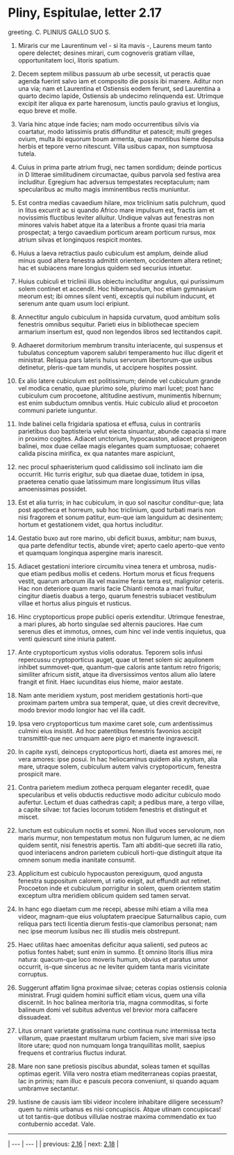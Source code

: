 # Pliny, Espitulae, letter 2.17

greeting. C. PLINIUS GALLO SUO S.



1. Miraris cur me Laurentinum vel - si ita mavis -, Laurens meum tanto opere delectet; desines mirari, cum cognoveris gratiam villae, opportunitatem loci, litoris spatium.



2. Decem septem milibus passuum ab urbe secessit, ut peractis quae agenda fuerint salvo iam et composito die possis ibi manere. Aditur non una via; nam et Laurentina et Ostiensis eodem ferunt, sed Laurentina a quarto decimo lapide, Ostiensis ab undecimo relinquenda est. Utrimque excipit iter aliqua ex parte harenosum, iunctis paulo gravius et longius, equo breve et molle.



3. Varia hinc atque inde facies; nam modo occurrentibus silvis via coartatur, modo latissimis pratis diffunditur et patescit; multi greges ovium, multa ibi equorum boum armenta, quae montibus hieme depulsa herbis et tepore verno nitescunt. Villa usibus capax, non sumptuosa tutela.



4. Cuius in prima parte atrium frugi, nec tamen sordidum; deinde porticus in D litterae similitudinem circumactae, quibus parvola sed festiva area includitur. Egregium hac adversus tempestates receptaculum; nam specularibus ac multo magis imminentibus rectis muniuntur.



5. Est contra medias cavaedium hilare, mox triclinium satis pulchrum, quod in litus excurrit ac si quando Africo mare impulsum est, fractis iam et novissimis fluctibus leviter alluitur. Undique valvas aut fenestras non minores valvis habet atque ita a lateribus a fronte quasi tria maria prospectat; a tergo cavaedium porticum aream porticum rursus, mox atrium silvas et longinquos respicit montes.



6. Huius a laeva retractius paulo cubiculum est amplum, deinde aliud minus quod altera fenestra admittit orientem, occidentem altera retinet; hac et subiacens mare longius quidem sed securius intuetur.



7. Huius cubiculi et triclinii illius obiectu includitur angulus, qui purissimum solem continet et accendit. Hoc hibernaculum, hoc etiam gymnasium meorum est; ibi omnes silent venti, exceptis qui nubilum inducunt, et serenum ante quam usum loci eripiunt.



8. Annectitur angulo cubiculum in hapsida curvatum, quod ambitum solis fenestris omnibus sequitur. Parieti eius in bibliothecae speciem armarium insertum est, quod non legendos libros sed lectitandos capit.



9. Adhaeret dormitorium membrum transitu interiacente, qui suspensus et tubulatus conceptum vaporem salubri temperamento huc illuc digerit et ministrat. Reliqua pars lateris huius servorum libertorum-que usibus detinetur, pleris-que tam mundis, ut accipere hospites possint.



10. Ex alio latere cubiculum est politissimum; deinde vel cubiculum grande vel modica cenatio, quae plurimo sole, plurimo mari lucet; post hanc cubiculum cum procoetone, altitudine aestivum, munimentis hibernum; est enim subductum omnibus ventis. Huic cubiculo aliud et procoeton communi pariete iunguntur.



11. Inde balinei cella frigidaria spatiosa et effusa, cuius in contrariis parietibus duo baptisteria velut eiecta sinuantur, abunde capacia si mare in proximo cogites. Adiacet unctorium, hypocauston, adiacet propnigeon balinei, mox duae cellae magis elegantes quam sumptuosae; cohaeret calida piscina mirifica, ex qua natantes mare aspiciunt,



12. nec procul sphaeristerium quod calidissimo soli inclinato iam die occurrit. Hic turris erigitur, sub qua diaetae duae, totidem in ipsa, praeterea cenatio quae latissimum mare longissimum litus villas amoenissimas possidet.



13. Est et alia turris; in hac cubiculum, in quo sol nascitur conditur-que; lata post apotheca et horreum, sub hoc triclinium, quod turbati maris non nisi fragorem et sonum patitur, eum-que iam languidum ac desinentem; hortum et gestationem videt, qua hortus includitur.



14. Gestatio buxo aut rore marino, ubi deficit buxus, ambitur; nam buxus, qua parte defenditur tectis, abunde viret; aperto caelo aperto-que vento et quamquam longinqua aspergine maris inarescit.



15. Adiacet gestationi interiore circumitu vinea tenera et umbrosa, nudis-que etiam pedibus mollis et cedens. Hortum morus et ficus frequens vestit, quarum arborum illa vel maxime ferax terra est, malignior ceteris. Hac non deteriore quam maris facie Chianti remota a mari fruitur, cingitur diaetis duabus a tergo, quarum fenestris subiacet vestibulum villae et hortus alius pinguis et rusticus.



16. Hinc cryptoporticus prope publici operis extenditur. Utrimque fenestrae, a mari plures, ab horto singulae sed alternis pauciores. Hae cum serenus dies et immotus, omnes, cum hinc vel inde ventis inquietus, qua venti quiescunt sine iniuria patent.



17. Ante cryptoporticum xystus violis odoratus. Teporem solis infusi repercussu cryptoporticus auget, quae ut tenet solem sic aquilonem inhibet summovet-que, quantum-que caloris ante tantum retro frigoris; similiter africum sistit, atque ita diversissimos ventos alium alio latere frangit et finit. Haec iucunditas eius hieme, maior aestate.



18. Nam ante meridiem xystum, post meridiem gestationis horti-que proximam partem umbra sua temperat, quae, ut dies crevit decrevitve, modo brevior modo longior hac vel illa cadit.



19. Ipsa vero cryptoporticus tum maxime caret sole, cum ardentissimus culmini eius insistit. Ad hoc patentibus fenestris favonios accipit transmittit-que nec umquam aere pigro et manente ingravescit.



20. In capite xysti, deinceps cryptoporticus horti, diaeta est amores mei, re vera amores: ipse posui. In hac heliocaminus quidem alia xystum, alia mare, utraque solem, cubiculum autem valvis cryptoporticum, fenestra prospicit mare.



21. Contra parietem medium zotheca perquam eleganter recedit, quae specularibus et velis obductis reductisve modo adicitur cubiculo modo aufertur. Lectum et duas cathedras capit; a pedibus mare, a tergo villae, a capite silvae: tot facies locorum totidem fenestris et distinguit et miscet.



22. Iunctum est cubiculum noctis et somni. Non illud voces servolorum, non maris murmur, non tempestatum motus non fulgurum lumen, ac ne diem quidem sentit, nisi fenestris apertis. Tam alti abditi-que secreti illa ratio, quod interiacens andron parietem cubiculi horti-que distinguit atque ita omnem sonum media inanitate consumit.



23. Applicitum est cubiculo hypocauston perexiguum, quod angusta fenestra suppositum calorem, ut ratio exigit, aut effundit aut retinet. Procoeton inde et cubiculum porrigitur in solem, quem orientem statim exceptum ultra meridiem oblicum quidem sed tamen servat.



24. In hanc ego diaetam cum me recepi, abesse mihi etiam a villa mea videor, magnam-que eius voluptatem praecipue Saturnalibus capio, cum reliqua pars tecti licentia dierum festis-que clamoribus personat; nam nec ipse meorum lusibus nec illi studiis meis obstrepunt.



25. Haec utilitas haec amoenitas deficitur aqua salienti, sed puteos ac potius fontes habet; sunt enim in summo. Et omnino litoris illius mira natura: quacum-que loco moveris humum, obvius et paratus umor occurrit, is-que sincerus ac ne leviter quidem tanta maris vicinitate corruptus.



26. Suggerunt affatim ligna proximae silvae; ceteras copias ostiensis colonia ministrat. Frugi quidem homini sufficit etiam vicus, quem una villa discernit. In hoc balinea meritoria tria, magna commoditas, si forte balineum domi vel subitus adventus vel brevior mora calfacere dissuadeat.



27. Litus ornant varietate gratissima nunc continua nunc intermissa tecta villarum, quae praestant multarum urbium faciem, sive mari sive ipso litore utare; quod non numquam longa tranquillitas mollit, saepius frequens et contrarius fluctus indurat.



28. Mare non sane pretiosis piscibus abundat, soleas tamen et squillas optimas egerit. Villa vero nostra etiam mediterraneas copias praestat, lac in primis; nam illuc e pascuis pecora conveniunt, si quando aquam umbramve sectantur.



29. Iustisne de causis iam tibi videor incolere inhabitare diligere secessum? quem tu nimis urbanus es nisi concupiscis. Atque utinam concupiscas! ut tot tantis-que dotibus villulae nostrae maxima commendatio ex tuo contubernio accedat. Vale.



---

| --- | --- |
| previous: [2.16](../2.16/) | next: [2.18](../2.18/) |